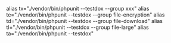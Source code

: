 alias tx="./vendor/bin/phpunit --testdox --group xxx"
alias te="./vendor/bin/phpunit --testdox --group file-encryption"
alias td="./vendor/bin/phpunit --testdox --group file-download"
alias tl="./vendor/bin/phpunit --testdox --group file-large"
alias ta="./vendor/bin/phpunit --testdox"



